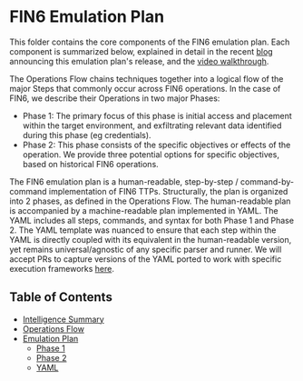 # FIN6 Emulation Plan

This folder contains the core components of the FIN6 emulation plan. Each component is summarized below, explained in detail in the recent [blog](https://medium.com/mitre-engenuity/center-releases-fin6-adversary-emulation-plan-775d8c5ebe9b) announcing this emulation plan's release, and the [video walkthrough](https://www.youtube.com/watch?v=n5jeGSOyJzY&feature=youtu.be).

The Operations Flow chains techniques together into a logical flow of the major Steps that commonly occur across FIN6 operations. In the case of FIN6, we describe their Operations in two major Phases:

- Phase 1: The primary focus of this phase is initial access and placement within the target environment, and exfiltrating relevant data identified during this phase (eg credentials).
- Phase 2: This phase consists of the specific objectives or effects of the operation. We provide three potential options for specific objectives, based on historical FIN6 operations.

The FIN6 emulation plan is a human-readable, step-by-step / command-by-command implementation of FIN6 TTPs. Structurally, the plan is organized into 2 phases, as defined in the Operations Flow. The human-readable plan is accompanied by a machine-readable plan implemented in YAML. The YAML includes all steps, commands, and syntax for both Phase 1 and Phase 2. The YAML template was nuanced to ensure that each step within the YAML is directly coupled with its equivalent in the human-readable version, yet remains universal/agnostic of any specific parser and runner. We will accept PRs to capture versions of the YAML ported to work with specific execution frameworks [here](YAMLs).

## Table of Contents

- [Intelligence Summary](/fin6/Intelligence_Summary.md)
- [Operations Flow](/fin6/Operations_Flow.md)
- [Emulation Plan](/fin6/Emulation_Plan/README.md)
  - [Phase 1](/fin6/Emulation_Plan/Phase1.md)
  - [Phase 2](/fin6/Emulation_Plan/Phase2.md)
  - [YAML](/fin6/Emulation_Plan/FIN6.yaml)
